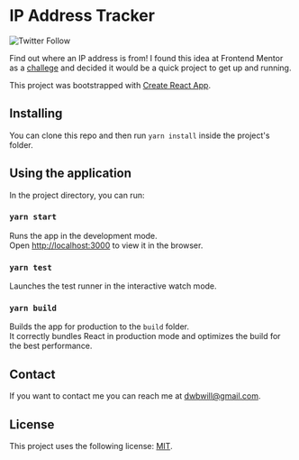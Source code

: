 # IP Address Tracker

![Twitter Follow](https://img.shields.io/twitter/follow/dwberri?style=social)

Find out where an IP address is from! I found this idea at Frontend Mentor as a [challege](https://www.frontendmentor.io/challenges/ip-address-tracker-I8-0yYAH0) and decided it would be a quick project to get up and running.

This project was bootstrapped with [Create React App](https://github.com/facebook/create-react-app).

## Installing

You can clone this repo and then run `yarn install` inside the project's folder.

## Using the application

In the project directory, you can run:

### `yarn start`

Runs the app in the development mode.<br />
Open [http://localhost:3000](http://localhost:3000) to view it in the browser.

### `yarn test`

Launches the test runner in the interactive watch mode.<br />

### `yarn build`

Builds the app for production to the `build` folder.<br />
It correctly bundles React in production mode and optimizes the build for the best performance.

## Contact

If you want to contact me you can reach me at <dwbwill@gmail.com>.

## License

This project uses the following license: [MIT](LICENSE.md).